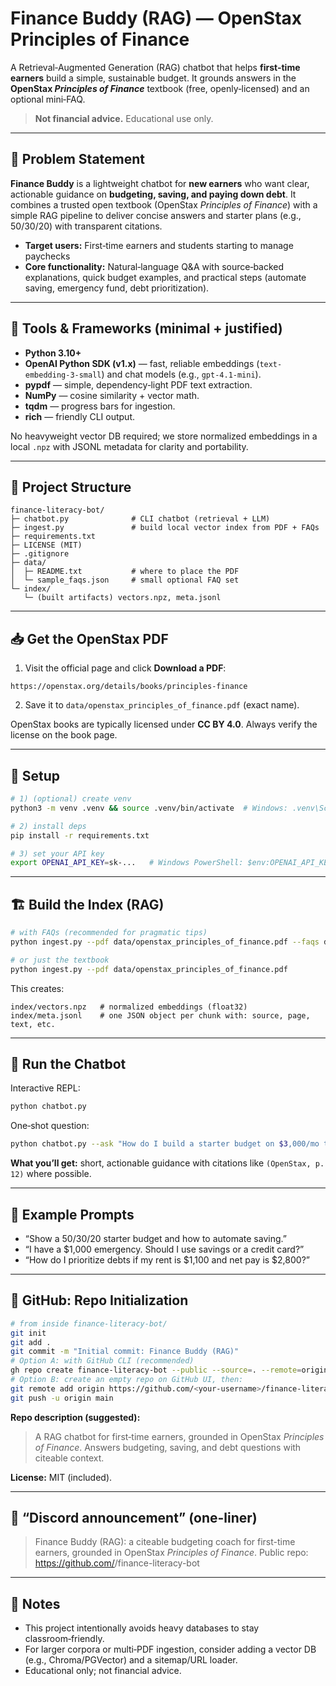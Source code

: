 # Finance Buddy (RAG) — OpenStax Principles of Finance

A Retrieval‑Augmented Generation (RAG) chatbot that helps **first‑time earners** build a simple, sustainable budget. It grounds answers in the **OpenStax _Principles of Finance_** textbook (free, openly‑licensed) and an optional mini‑FAQ.

> **Not financial advice.** Educational use only.

---

## 🧠 Problem Statement
**Finance Buddy** is a lightweight chatbot for **new earners** who want clear, actionable guidance on **budgeting, saving, and paying down debt**. It combines a trusted open textbook (OpenStax _Principles of Finance_) with a simple RAG pipeline to deliver concise answers and starter plans (e.g., 50/30/20) with transparent citations.

- **Target users:** First‑time earners and students starting to manage paychecks
- **Core functionality:** Natural‑language Q&A with source‑backed explanations, quick budget examples, and practical steps (automate saving, emergency fund, debt prioritization).

---

## 🧰 Tools & Frameworks (minimal + justified)
- **Python 3.10+**
- **OpenAI Python SDK (v1.x)** — fast, reliable embeddings (`text-embedding-3-small`) and chat models (e.g., `gpt-4.1-mini`).
- **pypdf** — simple, dependency‑light PDF text extraction.
- **NumPy** — cosine similarity + vector math.
- **tqdm** — progress bars for ingestion.
- **rich** — friendly CLI output.

No heavyweight vector DB required; we store normalized embeddings in a local `.npz` with JSONL metadata for clarity and portability.

---

## 📁 Project Structure
```
finance-literacy-bot/
├─ chatbot.py              # CLI chatbot (retrieval + LLM)
├─ ingest.py               # build local vector index from PDF + FAQs
├─ requirements.txt
├─ LICENSE (MIT)
├─ .gitignore
├─ data/
│  ├─ README.txt           # where to place the PDF
│  └─ sample_faqs.json     # small optional FAQ set
└─ index/
   └─ (built artifacts) vectors.npz, meta.jsonl
```

---

## 📥 Get the OpenStax PDF
1) Visit the official page and click **Download a PDF**:
```
https://openstax.org/details/books/principles-finance
```
2) Save it to `data/openstax_principles_of_finance.pdf` (exact name).

OpenStax books are typically licensed under **CC BY 4.0**. Always verify the license on the book page.

---

## 🔧 Setup
```bash
# 1) (optional) create venv
python3 -m venv .venv && source .venv/bin/activate  # Windows: .venv\Scripts\activate

# 2) install deps
pip install -r requirements.txt

# 3) set your API key
export OPENAI_API_KEY=sk-...   # Windows PowerShell: $env:OPENAI_API_KEY="sk-..."
```

---

## 🏗️ Build the Index (RAG)
```bash
# with FAQs (recommended for pragmatic tips)
python ingest.py --pdf data/openstax_principles_of_finance.pdf --faqs data/sample_faqs.json

# or just the textbook
python ingest.py --pdf data/openstax_principles_of_finance.pdf
```

This creates:
```
index/vectors.npz   # normalized embeddings (float32)
index/meta.jsonl    # one JSON object per chunk with: source, page, text, etc.
```

---

## 💬 Run the Chatbot
Interactive REPL:
```bash
python chatbot.py
```
One‑shot question:
```bash
python chatbot.py --ask "How do I build a starter budget on $3,000/mo take‑home?"
```

**What you’ll get:** short, actionable guidance with citations like `(OpenStax, p. 12)` where possible.

---

## 🧪 Example Prompts
- “Show a 50/30/20 starter budget and how to automate saving.”
- “I have a $1,000 emergency. Should I use savings or a credit card?”
- “How do I prioritize debts if my rent is $1,100 and net pay is $2,800?”

---

## 🧾 GitHub: Repo Initialization
```bash
# from inside finance-literacy-bot/
git init
git add .
git commit -m "Initial commit: Finance Buddy (RAG)"
# Option A: with GitHub CLI (recommended)
gh repo create finance-literacy-bot --public --source=. --remote=origin --push
# Option B: create an empty repo on GitHub UI, then:
git remote add origin https://github.com/<your-username>/finance-literacy-bot.git
git push -u origin main
```

**Repo description (suggested):**
> A RAG chatbot for first‑time earners, grounded in OpenStax _Principles of Finance_. Answers budgeting, saving, and debt questions with citeable context.

**License:** MIT (included).

---

## 📣 “Discord announcement” (one-liner)
> Finance Buddy (RAG): a citeable budgeting coach for first-time earners, grounded in OpenStax _Principles of Finance_. Public repo: https://github.com/<your-username>/finance-literacy-bot

---

## 🧼 Notes
- This project intentionally avoids heavy databases to stay classroom‑friendly.
- For larger corpora or multi‑PDF ingestion, consider adding a vector DB (e.g., Chroma/PGVector) and a sitemap/URL loader.
- Educational only; not financial advice.
